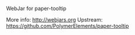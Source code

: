 WebJar for paper-tooltip

More info: http://webjars.org
Upstream:  https://github.com/PolymerElements/paper-tooltip